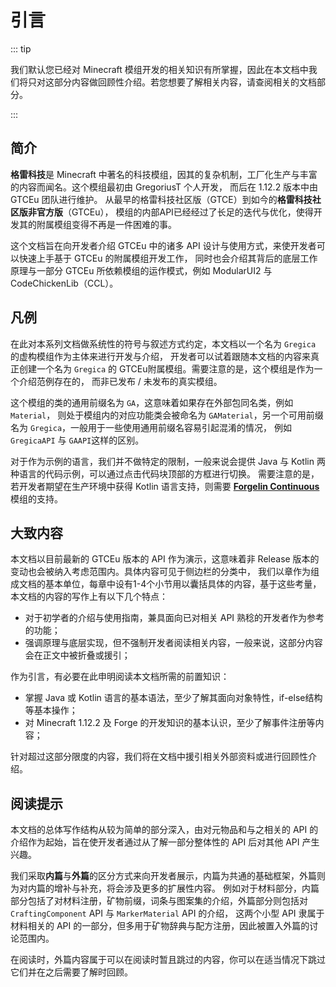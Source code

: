 # 引言

::: tip

我们默认您已经对 Minecraft 模组开发的相关知识有所掌握，因此在本文档中我们将只对这部分内容做回顾性介绍。若您想要了解相关内容，请查阅相关的文档部分。

:::

## 简介

**格雷科技**是 Minecraft 中著名的科技模组，因其的复杂机制，工厂化生产与丰富的内容而闻名。这个模组最初由 GregoriusT 个人开发，
而后在 1.12.2 版本中由 GTCEu 团队进行维护。 从最早的格雷科技社区版（GTCE）到如今的**格雷科技社区版非官方版**（GTCEu），
模组的内部API已经经过了长足的迭代与优化，使得开发其的附属模组变得不再是一件困难的事。

这个文档旨在向开发者介绍 GTCEu 中的诸多 API 设计与使用方式，来使开发者可以快速上手基于 GTCEu 的附属模组开发工作，
同时也会介绍其背后的底层工作原理与一部分 GTCEu 所依赖模组的运作模式，例如 ModularUI2 与 CodeChickenLib（CCL）。

## 凡例

在此对本系列文档做系统性的符号与叙述方式约定，本文档以一个名为 `Gregica` 的虚构模组作为主体来进行开发与介绍，
开发者可以试着跟随本文档的内容来真正创建一个名为 `Gregica` 的 GTCEu附属模组。需要注意的是，这个模组是作为一个介绍范例存在的，
而非已发布 / 未发布的真实模组。

这个模组的类的通用前缀名为 `GA`，这意味着如果存在外部包同名类，例如 `Material`，
则处于模组内的对应功能类会被命名为 `GAMaterial`，另一个可用前缀名为 `Gregica`，一般用于一些使用通用前缀名容易引起混淆的情况，
例如 `GregicaAPI` 与 `GAAPI`这样的区别。

对于作为示例的语言，我们并不做特定的限制，一般来说会提供 Java 与 Kotlin 两种语言的代码示例，可以通过点击代码块顶部的方框进行切换。
需要注意的是，若开发者期望在生产环境中获得 Kotlin 语言支持，则需要 [**Forgelin Continuous**](https://github.com/ChAoSUnItY/Forgelin-Continuous) 模组的支持。

## 大致内容

本文档以目前最新的 GTCEu 版本的 API 作为演示，这意味着非 Release 版本的变动也会被纳入考虑范围内。具体内容可见于侧边栏的分类中，
我们以章作为组成文档的基本单位，每章中设有1-4个小节用以囊括具体的内容，基于这些考量，本文档的内容的写作上有以下几个特点：

- 对于初学者的介绍与使用指南，兼具面向已对相关 API 熟稔的开发者作为参考的功能；
- 强调原理与底层实现，但不强制开发者阅读相关内容，一般来说，这部分内容会在正文中被折叠或援引；

作为引言，有必要在此申明阅读本文档所需的前置知识：

- 掌握 Java 或 Kotlin 语言的基本语法，至少了解其面向对象特性，if-else结构等基本操作；
- 对 Minecraft 1.12.2 及 Forge 的开发知识的基本认识，至少了解事件注册等内容；

针对超过这部分限度的内容，我们将在文档中援引相关外部资料或进行回顾性介绍。

## 阅读提示

本文档的总体写作结构从较为简单的部分深入，由对元物品和与之相关的 API 的介绍作为起始，旨在使开发者通过从了解一部分整体性的 API 后对其他 API 产生兴趣。

我们采取**内篇**与**外篇**的区分方式来向开发者展示，内篇为共通的基础框架，外篇则为对内篇的增补与补充，将会涉及更多的扩展性内容。
例如对于材料部分，内篇部分包括了对材料注册，矿物前缀，词条与图案集的介绍，外篇部分则包括对 `CraftingComponent` API 与 `MarkerMaterial` API 的介绍，
这两个小型 API 隶属于材料相关的 API 的一部分，但多用于矿物辞典与配方注册，因此被置入外篇的讨论范围内。

在阅读时，外篇内容属于可以在阅读时暂且跳过的内容，你可以在适当情况下跳过它们并在之后需要了解时回顾。